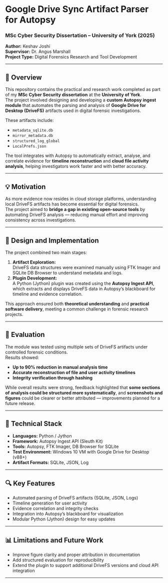# Google Drive Sync Artifact Parser for Autopsy

### MSc Cyber Security Dissertation – University of York (2025)  
**Author:** Keshav Joshi  
**Supervisor:** Dr. Angus Marshall  
**Project Type:** Digital Forensics Research and Tool Development  

---

## 📘 Overview

This repository contains the practical and research work completed as part of my **MSc Cyber Security dissertation** at the **University of York**.  
The project involved designing and developing a **custom Autopsy ingest module** that automates the parsing and analysis of **Google Drive for Desktop (DriveFS)** artifacts used in digital forensic investigations.

These artifacts include:
- `metadata_sqlite.db`  
- `mirror_metadata.db`  
- `structured_log_global`  
- `LocalPrefs.json`  

The tool integrates with Autopsy to automatically extract, analyse, and correlate evidence for **timeline reconstruction** and **cloud file activity analysis**, helping investigators work faster and with better accuracy.

---

## 💡 Motivation

As more evidence now resides in cloud storage platforms, understanding local DriveFS artifacts has become essential for digital forensics.  
The project aimed to **bridge a gap in existing open-source tools** by automating DriveFS analysis — reducing manual effort and improving consistency across investigations.

---

## 🧩 Design and Implementation

The project combined two main stages:

1. **Artifact Exploration:**  
   DriveFS data structures were examined manually using FTK Imager and SQLite DB Browser to understand metadata and logs.  
2. **Plugin Development:**  
   A Python (Jython) plugin was created using the **Autopsy Ingest API**, which extracts and displays DriveFS data in Autopsy’s blackboard for timeline and evidence correlation.

This approach ensured both **theoretical understanding** and **practical software delivery**, meeting a common challenge in forensic research projects.

---

## 🧪 Evaluation

The module was tested using multiple sets of DriveFS artifacts under controlled forensic conditions.  
Results showed:
- **Up to 90% reduction in manual analysis time**  
- **Accurate reconstruction of file and user activity timelines**  
- **Integrity verification through hashing**  

While overall results were strong, feedback highlighted that **some sections of analysis could be structured more systematically**, and **screenshots and figures** could be clearer or better attributed — improvements planned for a future release.

---

## 🧠 Technical Stack

- **Languages:** Python / Jython  
- **Framework:** Autopsy Ingest API (Sleuth Kit)  
- **Tools:** Autopsy, FTK Imager, DB Browser for SQLite  
- **Test Environment:** Windows 10 VM with Google Drive for Desktop (v88+)  
- **Artifact Formats:** SQLite, JSON, Log  

---

## 🔍 Key Features

- Automated parsing of DriveFS artifacts (SQLite, JSON, Logs)  
- Timeline generation for user activity  
- Evidence correlation and integrity checks  
- Integration into Autopsy’s blackboard for visualization  
- Modular Python (Jython) design for easy updates  

---

## 📊 Limitations and Future Work

- Improve figure clarity and proper attribution in documentation  
- Add structured evaluation for reproducibility  
- Extend the plugin to support additional DriveFS versions and cloud API integration  

---


